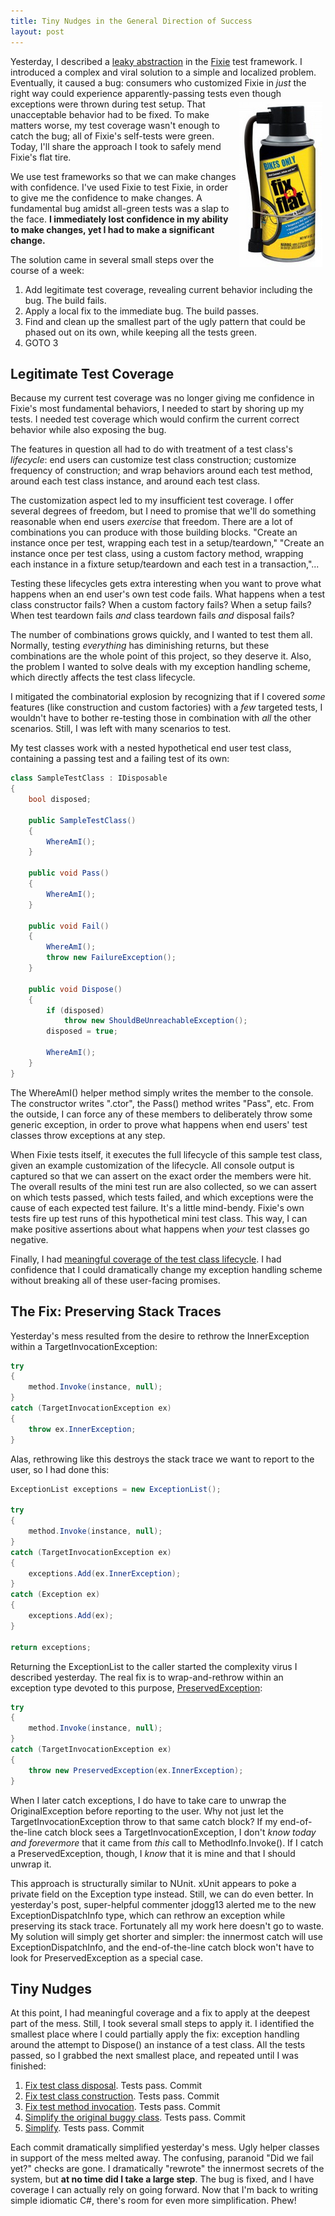 ```yaml
---
title: Tiny Nudges in the General Direction of Success
layout: post
---
```

Yesterday, I described a [leaky abstraction](https://patrick.lioi.net/2013/08/07/the-leakiest-abstraction/) in the [Fixie](https://github.com/fixie/fixie) test framework. I introduced a complex and viral solution to a simple and localized problem. Eventually, it caused a bug: consumers who customized Fixie in _just_ the right way could experience apparently-passing tests even though exceptions were thrown during test setup. [<img src="/images/2013/08/fix-a-flat.png" alt="" title="fix-a-flat" width="133" height="264" style="float:right;margin:5px;" />](/images/2013/08/fix-a-flat.png)That unacceptable behavior had to be fixed. To make matters worse, my test coverage wasn't enough to catch the bug; all of Fixie's self-tests were green. Today, I'll share the approach I took to safely mend Fixie's flat tire.

We use test frameworks so that we can make changes with confidence. I've used Fixie to test Fixie, in order to give me the confidence to make changes. A fundamental bug amidst all-green tests was a slap to the face. **I immediately lost confidence in my ability to make changes, yet I had to make a significant change.**

The solution came in several small steps over the course of a week:

  1. Add legitimate test coverage, revealing current behavior including the bug. The build fails.
  2. Apply a local fix to the immediate bug. The build passes.
  3. Find and clean up the smallest part of the ugly pattern that could be phased out on its own, while keeping all the tests green.
  4. GOTO 3

## Legitimate Test Coverage

Because my current test coverage was no longer giving me confidence in Fixie's most fundamental behaviors, I needed to start by shoring up my tests. I needed test coverage which would confirm the current correct behavior while also exposing the bug.

The features in question all had to do with treatment of a test class's _lifecycle_: end users can customize test class construction; customize frequency of construction; and wrap behaviors around each test method, around each test class instance, and around each test class.

The customization aspect led to my insufficient test coverage. I offer several degrees of freedom, but I need to promise that we'll do something reasonable when end users _exercise_ that freedom. There are a lot of combinations you can produce with those building blocks. "Create an instance once per test, wrapping each test in a setup/teardown," "Create an instance once per test class, using a custom factory method, wrapping each instance in a fixture setup/teardown and each test in a transaction,"...

Testing these lifecycles gets extra interesting when you want to prove what happens when an end user's own test code fails. What happens when a test class constructor fails? When a custom factory fails? When a setup fails? When test teardown fails _and_ class teardown fails _and_ disposal fails?

The number of combinations grows quickly, and I wanted to test them all. Normally, testing _everything_ has diminishing returns, but these combinations are the whole point of this project, so they deserve it. Also, the problem I wanted to solve deals with my exception handling scheme, which directly affects the test class lifecycle.

I mitigated the combinatorial explosion by recognizing that if I covered _some_ features (like construction and custom factories) with a _few_ targeted tests, I wouldn't have to bother re-testing those in combination with _all_ the other scenarios. Still, I was left with many scenarios to test.

My test classes work with a nested hypothetical end user test class, containing a passing test and a failing test of its own:

```cs
class SampleTestClass : IDisposable
{
    bool disposed;

    public SampleTestClass()
    {
        WhereAmI();
    }

    public void Pass()
    {
        WhereAmI();
    }

    public void Fail()
    {
        WhereAmI();
        throw new FailureException();
    }

    public void Dispose()
    {
        if (disposed)
            throw new ShouldBeUnreachableException();
        disposed = true;

        WhereAmI();
    }
}
```

The WhereAmI() helper method simply writes the member to the console. The constructor writes ".ctor", the Pass() method writes "Pass", etc. From the outside, I can force any of these members to deliberately throw some generic exception, in order to prove what happens when end users' test classes throw exceptions at any step.

When Fixie tests itself, it executes the full lifecycle of this sample test class, given an example customization of the lifecycle. All console output is captured so that we can assert on the exact order the members were hit. The overall results of the mini test run are also collected, so we can assert on which tests passed, which tests failed, and which exceptions were the cause of each expected test failure. It's a little mind-bendy. Fixie's own tests fire up test runs of this hypothetical mini test class. This way, I can make positive assertions about what happens when _your_ test classes go negative.

Finally, I had [meaningful coverage of the test class lifecycle](https://github.com/fixie/fixie/tree/d3cc2fd1e2092bbcdc464d172a8ca5344a175ec9/src/Fixie.Tests/Lifecycle). I had confidence that I could dramatically change my exception handling scheme without breaking all of these user-facing promises.

## The Fix: Preserving Stack Traces

Yesterday's mess resulted from the desire to rethrow the InnerException within a TargetInvocationException:

```cs
try
{
    method.Invoke(instance, null);
}
catch (TargetInvocationException ex)
{
    throw ex.InnerException;
}
```

Alas, rethrowing like this destroys the stack trace we want to report to the user, so I had done this:

```cs
ExceptionList exceptions = new ExceptionList();

try
{
    method.Invoke(instance, null);
}
catch (TargetInvocationException ex)
{
    exceptions.Add(ex.InnerException);
}
catch (Exception ex)
{
    exceptions.Add(ex);
}

return exceptions;
```

Returning the ExceptionList to the caller started the complexity virus I described yesterday. The real fix is to wrap-and-rethrow within an exception type devoted to this purpose, [PreservedException](https://github.com/fixie/fixie/blob/d3cc2fd1e2092bbcdc464d172a8ca5344a175ec9/src/Fixie/PreservedException.cs):

```cs
try
{
    method.Invoke(instance, null);
}
catch (TargetInvocationException ex)
{
    throw new PreservedException(ex.InnerException);
}
```

When I later catch exceptions, I do have to take care to unwrap the OriginalException before reporting to the user. Why not just let the TargetInvocationException throw to that same catch block? If my end-of-the-line catch block sees a TargetInvocationException, I don't _know today and forevermore_ that it came from _this_ call to MethodInfo.Invoke(). If I catch a PreservedException, though, I _know_ that it is mine and that I should unwrap it.

This approach is structurally similar to NUnit. xUnit appears to poke a private field on the Exception type instead. Still, we can do even better. In yesterday's post, super-helpful commenter jdogg13 alerted me to the new ExceptionDispatchInfo type, which can rethrow an exception while preserving its stack trace. Fortunately all my work here doesn't go to waste. My solution will simply get shorter and simpler: the innermost catch will use ExceptionDispatchInfo, and the end-of-the-line catch block won't have to look for PreservedException as a special case.

## Tiny Nudges

At this point, I had meaningful coverage and a fix to apply at the deepest part of the mess. Still, I took several small steps to apply it. I identified the smallest place where I could partially apply the fix: exception handling around the attempt to Dispose() an instance of a test class. All the tests passed, so I grabbed the next smallest place, and repeated until I was finished:

  1. [Fix test class disposal](https://github.com/fixie/fixie/commit/c9d8abce8cf662c0e394b4b80b76c33e8971a33c). Tests pass. Commit
  2. [Fix test class construction](https://github.com/fixie/fixie/commit/f0bc304b1a77725be08a0edf889806979dc89ae3). Tests pass. Commit
  3. [Fix test method invocation](https://github.com/fixie/fixie/commit/3c82276eb83a6b1f9bb0d643e544785d1ef21eeb). Tests pass. Commit
  4. [Simplify the original buggy class](https://github.com/fixie/fixie/commit/4535866daa271a84f08df84f3866f81e9c53153d). Tests pass. Commit
  5. [Simplify](https://github.com/fixie/fixie/commit/70383b1361346276e5b639d5b0b32f0a94eec0c9). Tests pass. Commit

Each commit dramatically simplified yesterday's mess. Ugly helper classes in support of the mess melted away. The confusing, paranoid "Did we fail yet?" checks are gone. I dramatically "rewrote" the innermost secrets of the system, but **at no time did I take a large step**. The bug is fixed, and I have coverage I can actually rely on going forward. Now that I'm back to writing simple idiomatic C#, there's room for even more simplification. Phew!